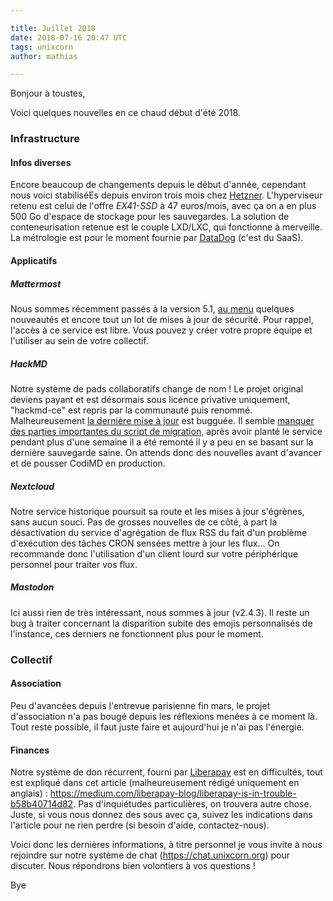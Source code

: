 ```yaml
---

title: Juillet 2018
date: 2018-07-16 20:47 UTC
tags: unixcorn
author: mathias

---
```


Bonjour à toustes,

Voici quelques nouvelles en ce chaud début d'été 2018.

### Infrastructure

#### Infos diverses
Encore beaucoup de changements depuis le début d'année, cependant nous voici stabiliséEs depuis environ trois mois chez [Hetzner](https://hetzner.com). L'hyperviseur retenu est celui de l'offre *EX41-SSD* à 47 euros/mois, avec ça on a en plus 500 Go d'espace de stockage pour les sauvegardes. La solution de conteneurisation retenue est le couple LXD/LXC, qui fonctionne à merveille. La métrologie est pour le moment fournie par [DataDog](https://datadoghq.com) (c'est du SaaS).

#### Applicatifs

##### Mattermost
Nous sommes récemment passés à la version 5.1, [au menu](https://mattermost.com/blog/mattermost-5-1-new-gif-selector-auto-linking-plugin-subpath-support-and-more/) quelques nouveautés et encore tout un lot de mises à jour de sécurité. Pour rappel, l'accès à ce service est libre. Vous pouvez y créer votre propre équipe et l'utiliser au sein de votre collectif.

##### HackMD
Notre système de pads collaboratifs change de nom ! Le projet original deviens payant et est désormais sous licence privative uniquement, "hackmd-ce" est repris par la communauté puis renommé. Malheureusement [la dernière mise à jour](https://github.com/hackmdio/codimd/releases/tag/1.2.0) est bugguée. Il semble [manquer des parties importantes du script de migration](https://github.com/hackmdio/codimd/issues/895), après avoir planté le service pendant plus d'une semaine il a été remonté il y a peu en se basant sur la dernière sauvegarde saine. On attends donc des nouvelles avant d'avancer et de pousser CodiMD en production.

##### Nextcloud
Notre service historique poursuit sa route et les mises à jour s'égrènes, sans aucun souci. Pas de grosses nouvelles de ce côté, à part la désactivation du service d'agrégation de flux RSS du fait d'un problème d'exécution des tâches CRON sensées mettre à jour les flux... On recommande donc l'utilisation d'un client lourd sur votre périphérique personnel pour traiter vos flux.

##### Mastodon
Ici aussi rien de très intéressant, nous sommes à jour (v2.4.3). Il reste un bug à traiter concernant la disparition subite des emojis personnalisés de l'instance, ces derniers ne fonctionnent plus pour le moment.

### Collectif

#### Association
Peu d'avancées depuis l'entrevue parisienne fin mars, le projet d'association n'a pas bougé depuis les réflexions menées à ce moment là. Tout reste possible, il faut juste faire et aujourd'hui je n'ai pas l'énergie.

#### Finances
Notre système de don récurrent, fourni par [Liberapay](https://fr.liberapay.com/unixcorn-project) est en difficultés, tout est expliqué dans cet article (malheureusement rédigé uniquement en anglais) : https://medium.com/liberapay-blog/liberapay-is-in-trouble-b58b40714d82. Pas d'inquiétudes particulières, on trouvera autre chose. Juste, si vous nous donnez des sous avec ça, suivez les indications dans l'article pour ne rien perdre (si besoin d'aide, contactez-nous).

Voici donc les dernières informations, à titre personnel je vous invite à nous rejoindre sur notre système de chat (https://chat.unixcorn.org) pour discuter. Nous répondrons bien volontiers à vos questions !

Bye
